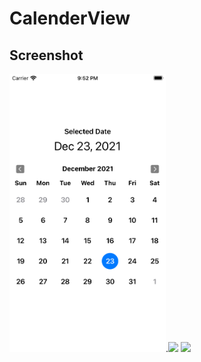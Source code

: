 # CalenderView

## Screenshot
   <img src="./Images/1.png" width="250">.<img src="./2.png" width="250"> <img src="./3.png" width="250">

